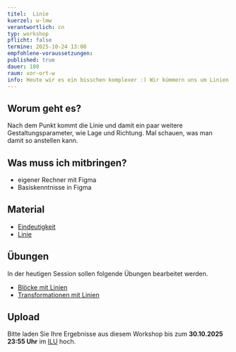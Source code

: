 ```yaml
---
titel:  Linie
kuerzel: w-lmw
verantwortlich: cn
typ: workshop
pflicht: false
termine: 2025-10-24 13:00
empfohlene-voraussetzungen:
published: true
dauer: 180
raum: vor-ort-w
info: Heute wir es ein bisschen komplexer :) Wir kümmern uns um Linien.
---
```


## Worum geht es?

Nach dem Punkt kommt die Linie und damit ein paar weitere Gestaltungsparameter, wie Lage und Richtung. Mal schauen, was man damit so anstellen kann.

## Was muss ich mitbringen?

-   eigener Rechner mit Figma
-   Basiskenntnisse in Figma

## Material

-   [Eindeutigkeit](https://cnoss.github.io/slides/presentations/screendesign/eindeutigkeit/)
-   [Linie](https://cnoss.github.io/slides/presentations/screendesign/linie/)

## Übungen

In der heutigen Session sollen folgende Übungen bearbeitet werden.

-   [Blöcke mit Linien](https://th-koeln.github.io/mi-bachelor-screendesign/assignments/basics-linie-ausrichtung/)
-   [Transformationen mit Linien](https://th-koeln.github.io/mi-bachelor-screendesign/assignments/basics-linie-transformation/)

## Upload

Bitte laden Sie Ihre Ergebnisse aus diesem Workshop bis zum **30.10.2025 23:55 Uhr** im [ILU](https://ilu.th-koeln.de/ilias.php?baseClass=ilrepositorygui&ref_id=431172) hoch.

<!-- ## Mitschnitte

Die Mitschnitte der Session liegen im [Ilias](https://ilias.th-koeln.de/goto.php?target=fold_2049885&client_id=ILIAS_FH_Koeln). -->

<!--
## Sie haben keinen Rechner?
Kein Problem, denn wir haben welche. Allerdings nur Macs. Uuuuuhh. Wenn Sie einen brauchen, bitte rechtzeitig an Volker Schaefer wenden. Unsere Rechner können nur für die Workshops und Trainings ausgeliehen werden. Im MI Pool stehen aber immer Rechner für Sie bereit.
-->

